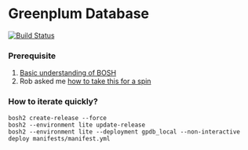 # Greenplum Database
[![Build Status](https://travis-ci.org/d/database-release.svg?branch=develop)](https://travis-ci.org/d/database-release)

### Prerequisite
1. [Basic understanding of BOSH](https://bosh.io/docs)
1. Rob asked me [how to take this for a spin](Rob.md)

### How to iterate quickly?

```
bosh2 create-release --force
bosh2 --environment lite update-release
bosh2 --environment lite --deployment gpdb_local --non-interactive deploy manifests/manifest.yml
```
